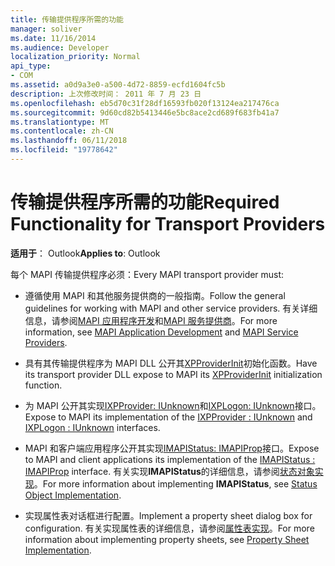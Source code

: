 ```yaml
---
title: 传输提供程序所需的功能
manager: soliver
ms.date: 11/16/2014
ms.audience: Developer
localization_priority: Normal
api_type:
- COM
ms.assetid: a0d9a3e0-a500-4d72-8859-ecfd1604fc5b
description: 上次修改时间： 2011 年 7 月 23 日
ms.openlocfilehash: eb5d70c31f28df16593fb020f13124ea217476ca
ms.sourcegitcommit: 9d60cd82b5413446e5bc8ace2cd689f683fb41a7
ms.translationtype: MT
ms.contentlocale: zh-CN
ms.lasthandoff: 06/11/2018
ms.locfileid: "19778642"
---
```

# <a name="required-functionality-for-transport-providers"></a><span data-ttu-id="a9c3f-103">传输提供程序所需的功能</span><span class="sxs-lookup"><span data-stu-id="a9c3f-103">Required Functionality for Transport Providers</span></span>

  
  
<span data-ttu-id="a9c3f-104">**适用于**： Outlook</span><span class="sxs-lookup"><span data-stu-id="a9c3f-104">**Applies to**: Outlook</span></span> 
  
<span data-ttu-id="a9c3f-105">每个 MAPI 传输提供程序必须：</span><span class="sxs-lookup"><span data-stu-id="a9c3f-105">Every MAPI transport provider must:</span></span>
  
- <span data-ttu-id="a9c3f-106">遵循使用 MAPI 和其他服务提供商的一般指南。</span><span class="sxs-lookup"><span data-stu-id="a9c3f-106">Follow the general guidelines for working with MAPI and other service providers.</span></span> <span data-ttu-id="a9c3f-107">有关详细信息，请参阅[MAPI 应用程序开发](mapi-application-development.md)和[MAPI 服务提供商](mapi-service-providers.md)。</span><span class="sxs-lookup"><span data-stu-id="a9c3f-107">For more information, see [MAPI Application Development](mapi-application-development.md) and [MAPI Service Providers](mapi-service-providers.md).</span></span>
    
- <span data-ttu-id="a9c3f-108">具有其传输提供程序为 MAPI DLL 公开其[XPProviderInit](xpproviderinit.md)初始化函数。</span><span class="sxs-lookup"><span data-stu-id="a9c3f-108">Have its transport provider DLL expose to MAPI its [XPProviderInit](xpproviderinit.md) initialization function.</span></span> 
    
- <span data-ttu-id="a9c3f-109">为 MAPI 公开其实现[IXPProvider: IUnknown](ixpprovideriunknown.md)和[IXPLogon: IUnknown](ixplogoniunknown.md)接口。</span><span class="sxs-lookup"><span data-stu-id="a9c3f-109">Expose to MAPI its implementation of the [IXPProvider : IUnknown](ixpprovideriunknown.md) and [IXPLogon : IUnknown](ixplogoniunknown.md) interfaces.</span></span> 
    
- <span data-ttu-id="a9c3f-110">MAPI 和客户端应用程序公开其实现[IMAPIStatus: IMAPIProp](imapistatusimapiprop.md)接口。</span><span class="sxs-lookup"><span data-stu-id="a9c3f-110">Expose to MAPI and client applications its implementation of the [IMAPIStatus : IMAPIProp](imapistatusimapiprop.md) interface.</span></span> <span data-ttu-id="a9c3f-111">有关实现**IMAPIStatus**的详细信息，请参阅[状态对象实现](status-object-implementation.md)。</span><span class="sxs-lookup"><span data-stu-id="a9c3f-111">For more information about implementing **IMAPIStatus**, see [Status Object Implementation](status-object-implementation.md).</span></span> 
    
- <span data-ttu-id="a9c3f-112">实现属性表对话框进行配置。</span><span class="sxs-lookup"><span data-stu-id="a9c3f-112">Implement a property sheet dialog box for configuration.</span></span> <span data-ttu-id="a9c3f-113">有关实现属性表的详细信息，请参阅[属性表实现](property-sheet-implementation.md)。</span><span class="sxs-lookup"><span data-stu-id="a9c3f-113">For more information about implementing property sheets, see [Property Sheet Implementation](property-sheet-implementation.md).</span></span>
    

